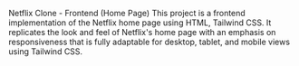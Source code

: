 Netflix Clone - Frontend (Home Page)
This project is a frontend implementation of the Netflix home page using HTML, Tailwind CSS. It replicates the look and feel of Netflix's home page with an emphasis on responsiveness that is fully adaptable for desktop, tablet, and mobile views using Tailwind CSS.

